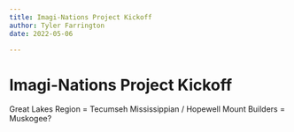 ```yaml
---
title: Imagi-Nations Project Kickoff
author: Tyler Farrington
date: 2022-05-06

---
```


# Imagi-Nations Project Kickoff

Great Lakes Region = Tecumseh
Mississippian / Hopewell Mount Builders = Muskogee?
